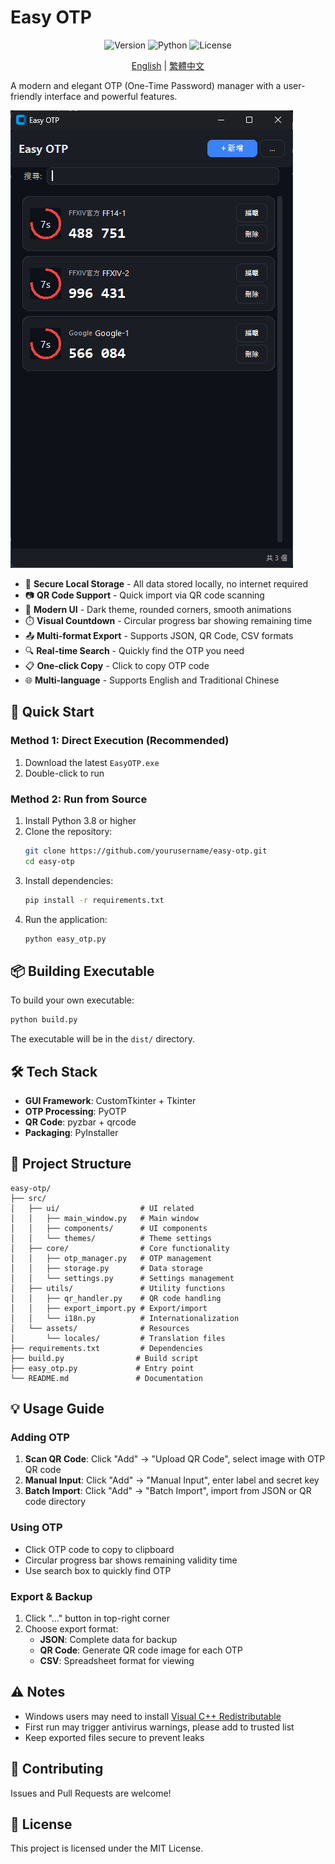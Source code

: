 # Easy OTP

<p align="center">
  <img src="https://img.shields.io/badge/version-2.1.1-blue.svg" alt="Version">
  <img src="https://img.shields.io/badge/python-3.8+-green.svg" alt="Python">
  <img src="https://img.shields.io/badge/license-MIT-orange.svg" alt="License">
</p>

<p align="center">
  <a href="./README.md">English</a> | <a href="./README.zh-TW.md">繁體中文</a>
</p>

A modern and elegant OTP (One-Time Password) manager with a user-friendly interface and powerful features.

![demo](demo.png)

- 🔐 **Secure Local Storage** - All data stored locally, no internet required
- 📷 **QR Code Support** - Quick import via QR code scanning
- 🎨 **Modern UI** - Dark theme, rounded corners, smooth animations
- ⏱️ **Visual Countdown** - Circular progress bar showing remaining time
- 📤 **Multi-format Export** - Supports JSON, QR Code, CSV formats
- 🔍 **Real-time Search** - Quickly find the OTP you need
- 📋 **One-click Copy** - Click to copy OTP code
- 🌐 **Multi-language** - Supports English and Traditional Chinese

## 🚀 Quick Start

### Method 1: Direct Execution (Recommended)

1. Download the latest `EasyOTP.exe`
2. Double-click to run

### Method 2: Run from Source

1. Install Python 3.8 or higher
2. Clone the repository:
   ```bash
   git clone https://github.com/yourusername/easy-otp.git
   cd easy-otp
   ```
3. Install dependencies:
   ```bash
   pip install -r requirements.txt
   ```
4. Run the application:
   ```bash
   python easy_otp.py
   ```

## 📦 Building Executable

To build your own executable:

```bash
python build.py
```

The executable will be in the `dist/` directory.

## 🛠️ Tech Stack

- **GUI Framework**: CustomTkinter + Tkinter
- **OTP Processing**: PyOTP
- **QR Code**: pyzbar + qrcode
- **Packaging**: PyInstaller

## 📂 Project Structure

```
easy-otp/
├── src/
│   ├── ui/                  # UI related
│   │   ├── main_window.py   # Main window
│   │   ├── components/      # UI components
│   │   └── themes/          # Theme settings
│   ├── core/                # Core functionality
│   │   ├── otp_manager.py   # OTP management
│   │   ├── storage.py       # Data storage
│   │   └── settings.py      # Settings management
│   ├── utils/               # Utility functions
│   │   ├── qr_handler.py    # QR code handling
│   │   ├── export_import.py # Export/import
│   │   └── i18n.py          # Internationalization
│   └── assets/              # Resources
│       └── locales/         # Translation files
├── requirements.txt         # Dependencies
├── build.py                # Build script
├── easy_otp.py             # Entry point
└── README.md               # Documentation
```

## 💡 Usage Guide

### Adding OTP

1. **Scan QR Code**: Click "Add" → "Upload QR Code", select image with OTP QR code
2. **Manual Input**: Click "Add" → "Manual Input", enter label and secret key
3. **Batch Import**: Click "Add" → "Batch Import", import from JSON or QR code directory

### Using OTP

- Click OTP code to copy to clipboard
- Circular progress bar shows remaining validity time
- Use search box to quickly find OTP

### Export & Backup

1. Click "..." button in top-right corner
2. Choose export format:
   - **JSON**: Complete data for backup
   - **QR Code**: Generate QR code image for each OTP
   - **CSV**: Spreadsheet format for viewing

## ⚠️ Notes

- Windows users may need to install [Visual C++ Redistributable](https://learn.microsoft.com/en-us/cpp/windows/latest-supported-vc-redist?view=msvc-170)
- First run may trigger antivirus warnings, please add to trusted list
- Keep exported files secure to prevent leaks

## 🤝 Contributing

Issues and Pull Requests are welcome!

## 📄 License

This project is licensed under the MIT License.
